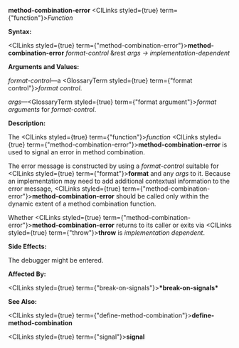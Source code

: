 **method-combination-error** <ClLinks styled={true} term={"function"}><i>Function</i></ClLinks> 



**Syntax:** 



<ClLinks styled={true} term={"method-combination-error"}><b>method-combination-error</b></ClLinks> *format-control* &amp;rest *args → implementation-dependent* 



**Arguments and Values:** 



*format-control*—a <GlossaryTerm styled={true} term={"format control"}><i>format control</i></GlossaryTerm>. 



*args*—<GlossaryTerm styled={true} term={"format argument"}><i>format arguments</i></GlossaryTerm> for *format-control*. 



**Description:** 



The <ClLinks styled={true} term={"function"}><i>function</i></ClLinks> <ClLinks styled={true} term={"method-combination-error"}><b>method-combination-error</b></ClLinks> is used to signal an error in method combination. 



The error message is constructed by using a *format-control* suitable for <ClLinks styled={true} term={"format"}><b>format</b></ClLinks> and any *args* to it. Because an implementation may need to add additional contextual information to the error message, <ClLinks styled={true} term={"method-combination-error"}><b>method-combination-error</b></ClLinks> should be called only within the dynamic extent of a method combination function. 



Whether <ClLinks styled={true} term={"method-combination-error"}><b>method-combination-error</b></ClLinks> returns to its caller or exits via <ClLinks styled={true} term={"throw"}><b>throw</b></ClLinks> is *implementation dependent*. 



**Side Effects:** 



The debugger might be entered. 



**Affected By:** 



<ClLinks styled={true} term={"break-on-signals"}><b>\*break-on-signals\*</b></ClLinks> 



**See Also:** 



<ClLinks styled={true} term={"define-method-combination"}><b>define-method-combination</b></ClLinks> 







 



 



<ClLinks styled={true} term={"signal"}><b>signal</b></ClLinks> 



